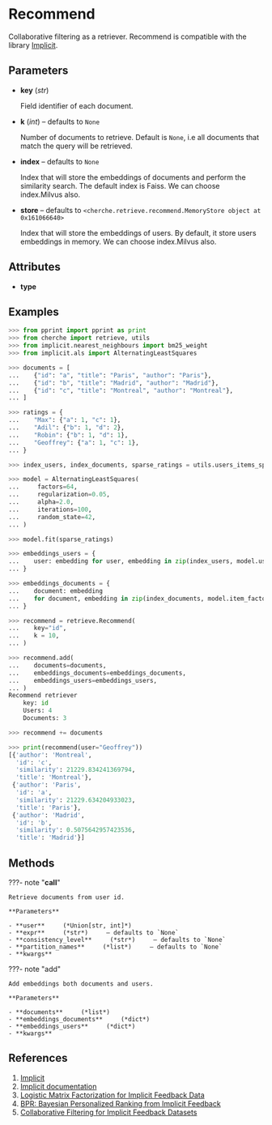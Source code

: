 # Recommend

Collaborative filtering as a retriever. Recommend is compatible with the library [Implicit](https://github.com/benfred/implicit).



## Parameters

- **key** (*str*)

    Field identifier of each document.

- **k** (*int*) – defaults to `None`

    Number of documents to retrieve. Default is `None`, i.e all documents that match the query will be retrieved.

- **index** – defaults to `None`

    Index that will store the embeddings of documents and perform the similarity search. The default index is Faiss. We can choose index.Milvus also.

- **store** – defaults to `<cherche.retrieve.recommend.MemoryStore object at 0x161066640>`

    Index that will store the embeddings of users. By default, it store users embeddings in memory. We can choose index.Milvus also.


## Attributes

- **type**


## Examples

```python
>>> from pprint import pprint as print
>>> from cherche import retrieve, utils
>>> from implicit.nearest_neighbours import bm25_weight
>>> from implicit.als import AlternatingLeastSquares

>>> documents = [
...    {"id": "a", "title": "Paris", "author": "Paris"},
...    {"id": "b", "title": "Madrid", "author": "Madrid"},
...    {"id": "c", "title": "Montreal", "author": "Montreal"},
... ]

>>> ratings = {
...    "Max": {"a": 1, "c": 1},
...    "Adil": {"b": 1, "d": 2},
...    "Robin": {"b": 1, "d": 1},
...    "Geoffrey": {"a": 1, "c": 1},
... }

>>> index_users, index_documents, sparse_ratings = utils.users_items_sparse(ratings=ratings)

>>> model = AlternatingLeastSquares(
...     factors=64,
...     regularization=0.05,
...     alpha=2.0,
...     iterations=100,
...     random_state=42,
... )

>>> model.fit(sparse_ratings)

>>> embeddings_users = {
...    user: embedding for user, embedding in zip(index_users, model.user_factors)
... }

>>> embeddings_documents = {
...    document: embedding
...    for document, embedding in zip(index_documents, model.item_factors)
... }

>>> recommend = retrieve.Recommend(
...    key="id",
...    k = 10,
... )

>>> recommend.add(
...    documents=documents,
...    embeddings_documents=embeddings_documents,
...    embeddings_users=embeddings_users,
... )
Recommend retriever
    key: id
    Users: 4
    Documents: 3

>>> recommend += documents

>>> print(recommend(user="Geoffrey"))
[{'author': 'Montreal',
  'id': 'c',
  'similarity': 21229.834241369794,
  'title': 'Montreal'},
 {'author': 'Paris',
  'id': 'a',
  'similarity': 21229.634204933023,
  'title': 'Paris'},
 {'author': 'Madrid',
  'id': 'b',
  'similarity': 0.5075642957423536,
  'title': 'Madrid'}]
```

## Methods

???- note "__call__"

    Retrieve documents from user id.

    **Parameters**

    - **user**     (*Union[str, int]*)    
    - **expr**     (*str*)     – defaults to `None`    
    - **consistency_level**     (*str*)     – defaults to `None`    
    - **partition_names**     (*list*)     – defaults to `None`    
    - **kwargs**    
    
???- note "add"

    Add embeddings both documents and users.

    **Parameters**

    - **documents**     (*list*)    
    - **embeddings_documents**     (*dict*)    
    - **embeddings_users**     (*dict*)    
    - **kwargs**    
    
## References

1. [Implicit](https://github.com/benfred/implicit)
2. [Implicit documentation](https://benfred.github.io/implicit/)
3. [Logistic Matrix Factorization for Implicit Feedback Data](https://web.stanford.edu/~rezab/nips2014workshop/submits/logmat.pdf)
4. [BPR: Bayesian Personalized Ranking from Implicit Feedback](https://arxiv.org/pdf/1205.2618.pdf)
5. [Collaborative Filtering for Implicit Feedback Datasets](http://yifanhu.net/PUB/cf.pdf)

